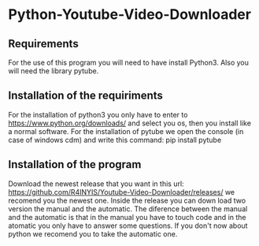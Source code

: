 # Python-Youtube-Video-Downloader
## Requirements
For the use of this program you will need to have install Python3.
Also you will need the library pytube.
## Installation of the requiriments
For the installation of python3 you only have to enter to https://www.python.org/downloads/ and select you os, then you install like a normal software.
For the installation of pytube we open the console (in case of windows cdm) and write this command: pip install pytube
## Installation of the program
Download the newest release that you want in this url: https://github.com/R4INYIS/Youtube-Video-Downloader/releases/ we recomend you the newest one. Inside the release you can down load two version the manual and the automatic. The diference between the manual and the automatic is that in the manual you have to touch code and in the atomatic you only have to answer some questions. If you don't now about python we recomend you to take the automatic one.
